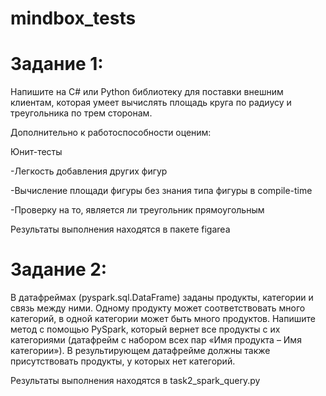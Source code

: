 # mindbox_tests
# Задание 1:
Напишите на C# или Python библиотеку для поставки внешним клиентам, которая умеет вычислять площадь круга по радиусу и треугольника по трем сторонам.

Дополнительно к работоспособности оценим:

Юнит-тесты

-Легкость добавления других фигур

-Вычисление площади фигуры без знания типа фигуры в compile-time

-Проверку на то, является ли треугольник прямоугольным

Результаты выполнения находятся в пакете figarea

# Задание 2:
В датафреймах (pyspark.sql.DataFrame) заданы продукты, категории и связь между ними. 
Одному продукту может соответствовать много категорий, в одной категории может быть много продуктов. 
Напишите метод с помощью PySpark, который вернет все продукты с их категориями (датафрейм с набором всех пар «Имя продукта – Имя категории»). 
В результирующем датафрейме должны также присутствовать продукты, у которых нет категорий.

Результаты выполнения находятся в task2_spark_query.py
